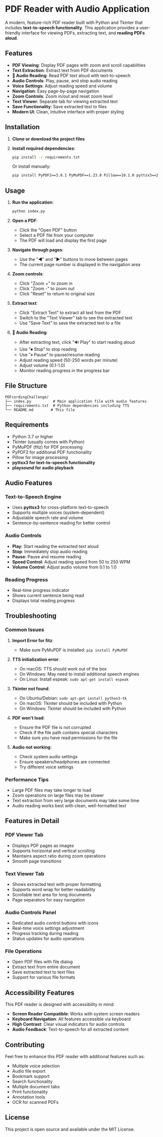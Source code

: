 # PDF Reader with Audio Application

A modern, feature-rich PDF reader built with Python and Tkinter that includes **text-to-speech functionality**. This application provides a user-friendly interface for viewing PDFs, extracting text, and **reading PDFs aloud**.

## Features

- **PDF Viewing**: Display PDF pages with zoom and scroll capabilities
- **Text Extraction**: Extract text from PDF documents
- **🎵 Audio Reading**: Read PDF text aloud with text-to-speech
- **Audio Controls**: Play, pause, and stop audio reading
- **Voice Settings**: Adjust reading speed and volume
- **Navigation**: Easy page-by-page navigation
- **Zoom Controls**: Zoom in/out and reset zoom level
- **Text Viewer**: Separate tab for viewing extracted text
- **Save Functionality**: Save extracted text to files
- **Modern UI**: Clean, intuitive interface with proper styling

## Installation

1. **Clone or download the project files**

2. **Install required dependencies**:
   ```bash
   pip install -r requirements.txt
   ```

   Or install manually:
   ```bash
   pip install PyPDF2==3.0.1 PyMuPDF==1.23.8 Pillow==10.1.0 pyttsx3==2.90 playsound==1.3.0
   ```

## Usage

1. **Run the application**:
   ```bash
   python index.py
   ```

2. **Open a PDF**:
   - Click the "Open PDF" button
   - Select a PDF file from your computer
   - The PDF will load and display the first page

3. **Navigate through pages**:
   - Use the "◀" and "▶" buttons to move between pages
   - The current page number is displayed in the navigation area

4. **Zoom controls**:
   - Click "Zoom +" to zoom in
   - Click "Zoom -" to zoom out
   - Click "Reset" to return to original size

5. **Extract text**:
   - Click "Extract Text" to extract all text from the PDF
   - Switch to the "Text Viewer" tab to see the extracted text
   - Use "Save Text" to save the extracted text to a file

6. **🎵 Audio Reading**:
   - After extracting text, click "🔊 Play" to start reading aloud
   - Use "⏹ Stop" to stop reading
   - Use "⏸ Pause" to pause/resume reading
   - Adjust reading speed (50-250 words per minute)
   - Adjust volume (0.1-1.0)
   - Monitor reading progress in the progress bar

## File Structure

```
PDFcordingChallenge/
├── index.py          # Main application file with audio features
├── requirements.txt  # Python dependencies including TTS
└── README.md        # This file
```

## Requirements

- Python 3.7 or higher
- Tkinter (usually comes with Python)
- PyMuPDF (fitz) for PDF processing
- PyPDF2 for additional PDF functionality
- Pillow for image processing
- **pyttsx3 for text-to-speech functionality**
- **playsound for audio playback**

## Audio Features

### Text-to-Speech Engine
- Uses **pyttsx3** for cross-platform text-to-speech
- Supports multiple voices (system-dependent)
- Adjustable speech rate and volume
- Sentence-by-sentence reading for better control

### Audio Controls
- **Play**: Start reading the extracted text aloud
- **Stop**: Immediately stop audio reading
- **Pause**: Pause and resume reading
- **Speed Control**: Adjust reading speed from 50 to 250 WPM
- **Volume Control**: Adjust audio volume from 0.1 to 1.0

### Reading Progress
- Real-time progress indicator
- Shows current sentence being read
- Displays total reading progress

## Troubleshooting

### Common Issues

1. **Import Error for fitz**:
   - Make sure PyMuPDF is installed: `pip install PyMuPDF`

2. **TTS initialization error**:
   - On macOS: TTS should work out of the box
   - On Windows: May need to install additional speech engines
   - On Linux: Install espeak: `sudo apt-get install espeak`

3. **Tkinter not found**:
   - On Ubuntu/Debian: `sudo apt-get install python3-tk`
   - On macOS: Tkinter should be included with Python
   - On Windows: Tkinter should be included with Python

4. **PDF won't load**:
   - Ensure the PDF file is not corrupted
   - Check if the file path contains special characters
   - Make sure you have read permissions for the file

5. **Audio not working**:
   - Check system audio settings
   - Ensure speakers/headphones are connected
   - Try different voice settings

### Performance Tips

- Large PDF files may take longer to load
- Zoom operations on large files may be slower
- Text extraction from very large documents may take some time
- Audio reading works best with clean, well-formatted text

## Features in Detail

### PDF Viewer Tab
- Displays PDF pages as images
- Supports horizontal and vertical scrolling
- Maintains aspect ratio during zoom operations
- Smooth page transitions

### Text Viewer Tab
- Shows extracted text with proper formatting
- Supports word wrap for better readability
- Scrollable text area for long documents
- Page separators for easy navigation

### Audio Controls Panel
- Dedicated audio control buttons with icons
- Real-time voice settings adjustment
- Progress tracking during reading
- Status updates for audio operations

### File Operations
- Open PDF files with file dialog
- Extract text from entire document
- Save extracted text to text files
- Support for various file formats

## Accessibility Features

This PDF reader is designed with accessibility in mind:
- **Screen Reader Compatible**: Works with system screen readers
- **Keyboard Navigation**: All features accessible via keyboard
- **High Contrast**: Clear visual indicators for audio controls
- **Audio Feedback**: Text-to-speech for all extracted content

## Contributing

Feel free to enhance this PDF reader with additional features such as:
- Multiple voice selection
- Audio file export
- Bookmark support
- Search functionality
- Multiple document tabs
- Print functionality
- Annotation tools
- OCR for scanned PDFs

## License

This project is open source and available under the MIT License. 
